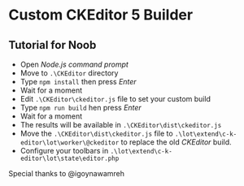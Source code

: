 Custom CKEditor 5 Builder
=========================

Tutorial for Noob
-----------------

 - Open _Node.js command prompt_
 - Move to `.\CKEditor` directory
 - Type `npm install` then press _Enter_
 - Wait for a moment
 - Edit `.\CKEditor\ckeditor.js` file to set your custom build
 - Type `npm run build` hen press _Enter_
 - Wait for a moment
 - The results will be available in `.\CKEditor\dist\ckeditor.js`
 - Move the `.\CKEditor\dist\ckeditor.js` file to `.\lot\extend\c-k-editor\lot\worker\@ckeditor` to replace the old _CKEditor_ build.
 - Configure your toolbars in `.\lot\extend\c-k-editor\lot\state\editor.php`

Special thanks to @igoynawamreh